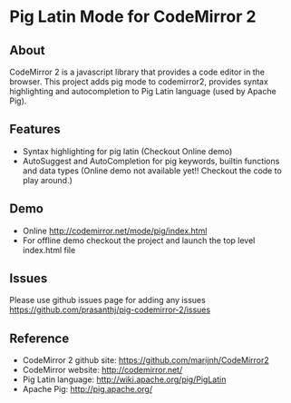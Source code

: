 # Pig Latin Mode for CodeMirror 2 #

## About 
CodeMirror 2 is a javascript library that provides a code editor in the browser.
This project adds pig mode to codemirror2, provides syntax highlighting and autocompletion to Pig Latin language (used by Apache Pig). 

## Features
* Syntax highlighting for pig latin (Checkout Online demo)
* AutoSuggest and AutoCompletion for pig keywords, builtin functions and data types (Online demo not available yet!! Checkout the code to play around.)

## Demo 
* Online http://codemirror.net/mode/pig/index.html
* For offline demo checkout the project and launch the top level index.html file

## Issues
Please use github issues page for adding any issues https://github.com/prasanthj/pig-codemirror-2/issues

## Reference
* CodeMirror 2 github site: https://github.com/marijnh/CodeMirror2
* CodeMirror website: http://codemirror.net/
* Pig Latin language: http://wiki.apache.org/pig/PigLatin
* Apache Pig: http://pig.apache.org/